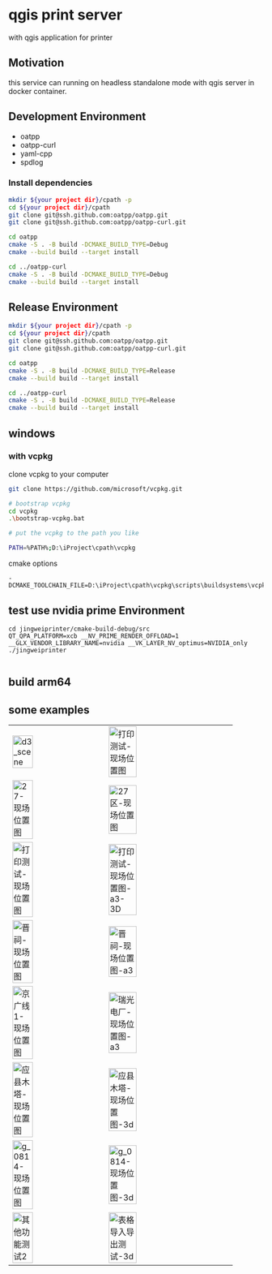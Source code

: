 # qgis print server

with qgis application for printer

## Motivation

this service can running on headless standalone mode with qgis server in docker container.

## Development Environment

- oatpp
- oatpp-curl
- yaml-cpp
- spdlog

### Install dependencies

```bash
mkdir ${your project dir}/cpath -p
cd ${your project dir}/cpath
git clone git@ssh.github.com:oatpp/oatpp.git
git clone git@ssh.github.com:oatpp/oatpp-curl.git

cd oatpp
cmake -S . -B build -DCMAKE_BUILD_TYPE=Debug
cmake --build build --target install

cd ../oatpp-curl
cmake -S . -B build -DCMAKE_BUILD_TYPE=Debug
cmake --build build --target install

```

## Release Environment

```bash
mkdir ${your project dir}/cpath -p
cd ${your project dir}/cpath
git clone git@ssh.github.com:oatpp/oatpp.git
git clone git@ssh.github.com:oatpp/oatpp-curl.git

cd oatpp
cmake -S . -B build -DCMAKE_BUILD_TYPE=Release
cmake --build build --target install

cd ../oatpp-curl
cmake -S . -B build -DCMAKE_BUILD_TYPE=Release
cmake --build build --target install

```

## windows

### with vcpkg

clone vcpkg to your computer

```bash
git clone https://github.com/microsoft/vcpkg.git

# bootstrap vcpkg
cd vcpkg
.\bootstrap-vcpkg.bat

# put the vcpkg to the path you like

PATH=%PATH%;D:\iProject\cpath\vcpkg

```

cmake options

```
-DCMAKE_TOOLCHAIN_FILE=D:\iProject\cpath\vcpkg\scripts\buildsystems\vcpkg.cmake

```

## test use nvidia prime Environment

```shell
cd jingweiprinter/cmake-build-debug/src
QT_QPA_PLATFORM=xcb __NV_PRIME_RENDER_OFFLOAD=1 __GLX_VENDOR_LIBRARY_NAME=nvidia __VK_LAYER_NV_optimus=NVIDIA_only ./jingweiprinter
```

```
```

## build arm64


## some examples

<table>
    <tr>
        <td><img src="doc/images/d3_scene.png" alt="d3_scene" style="float: left; width: 48%; margin-right: 2%;"></td>
        <td><img src="doc/images/qgz/local/打印测试-现场位置图-a3-polygon.png" alt="打印测试-现场位置图" style="float: left; width: 48%;"></td>
    </tr>
    <tr>
        <td><img src="doc/images/qgz/local/27-现场位置图-a3-3D.png" alt="27-现场位置图" style="float: left; width: 48%; margin-right: 2%;"></td>
        <td><img src="doc/images/qgz/local/27区-现场位置图-a3.png" alt="27区-现场位置图" style="float: left; width: 48%;"></td>
    </tr>
    <tr>
        <td><img src="doc/images/qgz/local/打印测试-现场位置图-a3.png" alt="打印测试-现场位置图" style="float: left; width: 48%; margin-right: 2%;"></td>
        <td><img src="doc/images/qgz/local/打印测试-现场位置图-a3-3D.png" alt="打印测试-现场位置图-a3-3D" style="float: left; width: 48%;"></td>
    </tr>
    <tr>
        <td><img src="doc/images/qgz/local/晋祠-现场位置图-a3.png" alt="晋祠-现场位置图" style="float: left; width: 48%; margin-right: 2%;"></td>
        <td><img src="doc/images/qgz/local/晋祠-现场位置图-a3-3D.png" alt="晋祠-现场位置图-a3" style="float: left; width: 48%;"></td>
    </tr>
    <tr>
        <td><img src="doc/images/qgz/local/京广线1-现场位置图-a3-3D.png" alt="京广线1-现场位置图" style="float: left; width: 48%; margin-right: 2%;"></td>
        <td><img src="doc/images/qgz/local/瑞光电厂-现场位置图-a3-3D.png" alt="瑞光电厂-现场位置图-a3" style="float: left; width: 48%;"></td>
    </tr>
    <tr>
        <td><img src="doc/images/qgz/local/应县木塔-现场位置图-a3.png" alt="应县木塔-现场位置图" style="float: left; width: 48%; margin-right: 2%;"></td>
        <td><img src="doc/images/qgz/local/应县木塔-现场位置图-a3-3D.png" alt="应县木塔-现场位置图-3d" style="float: left; width: 48%;"></td>
    </tr>
    <tr>
        <td><img src="doc/images/qgz/local/g_0814-现场位置图-a3.png" alt="g_0814-现场位置图" style="float: left; width: 48%; margin-right: 2%;"></td>
        <td><img src="doc/images/qgz/local/g_0814-现场位置图-a3-3D.png" alt="g_0814-现场位置图-3d" style="float: left; width: 48%;"></td>
    </tr>
    <tr>
        <td><img src="doc/images/qgz/local/zn-其他功能测试2-现场位置图-a3-3D.png" alt="其他功能测试2" style="float: left; width: 48%; margin-right: 2%;"></td>
        <td><img src="doc/images/qgz/local/zn-表格导入导出测试-现场位置图-a3-3D.png" alt="表格导入导出测试-3d" style="float: left; width: 48%;"></td>
    </tr>
</table>

